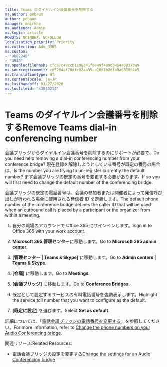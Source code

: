 ```yaml
---
title: Teams のダイヤルイン会議番号を削除する
ms.author: pebaum
author: pebaum
manager: mnirkhe
ms.audience: Admin
ms.topic: article
ROBOTS: NOINDEX, NOFOLLOW
localization_priority: Priority
ms.collection: Adm_O365
ms.custom:
- "9002248"
- "4540"
ms.openlocfilehash: cfc87c49ccb1198341f0e49f409db454a5837ba9
ms.sourcegitcommit: ce5264af70dfc92aa35ea10d1b2df49a6820b4e5
ms.translationtype: HT
ms.contentlocale: ja-JP
ms.lasthandoff: 03/27/2020
ms.locfileid: "43040214"
---
```

# <a name="remove-teams-dial-in-conferencing-number"></a><span data-ttu-id="26dbd-102">Teams のダイヤルイン会議番号を削除する</span><span class="sxs-lookup"><span data-stu-id="26dbd-102">Remove Teams dial-in conferencing number</span></span>

<span data-ttu-id="26dbd-103">会議ブリッジからダイヤルイン会議番号を削除するのにサポートが必要で、</span><span class="sxs-lookup"><span data-stu-id="26dbd-103">Do you need help removing a dial-in conferencing number from your conference bridge?</span></span> <span data-ttu-id="26dbd-104">現在登録を解除しようとしている番号が既定の番号の場合は、</span><span class="sxs-lookup"><span data-stu-id="26dbd-104">Is the number you are trying to un-register currently the default number?</span></span> <span data-ttu-id="26dbd-105">まず会議ブリッジの既定の番号を変更する必要があります。</span><span class="sxs-lookup"><span data-stu-id="26dbd-105">If so you will first need to change the default number of the conferencing bridge.</span></span>

<span data-ttu-id="26dbd-106">会議ブリッジの既定の電話番号は、会議の参加者または開催者によって発信呼び出しが行われる場合に使用される発信者 ID を定義します。</span><span class="sxs-lookup"><span data-stu-id="26dbd-106">The default phone number of the conference bridge defines the caller ID that will be used when an outbound call is placed by a participant or the organizer from within a meeting.</span></span>

1. <span data-ttu-id="26dbd-107">自分の職場のアカウントで Office 365 にサインインします。</span><span class="sxs-lookup"><span data-stu-id="26dbd-107">Sign in to Office 365 with your work account.</span></span>

2. <span data-ttu-id="26dbd-108">**Microsoft 365 管理センター**に移動します。</span><span class="sxs-lookup"><span data-stu-id="26dbd-108">Go to **Microsoft 365 admin center**.</span></span>

3. <span data-ttu-id="26dbd-109">**[管理センター | Teams & Skype]** に移動します。</span><span class="sxs-lookup"><span data-stu-id="26dbd-109">Go to **Admin centers | Teams & Skype**.</span></span>

4. <span data-ttu-id="26dbd-110">**[会議]** に移動します。</span><span class="sxs-lookup"><span data-stu-id="26dbd-110">Go to **Meetings**.</span></span>

5. <span data-ttu-id="26dbd-111">**[会議ブリッジ]** に移動します。</span><span class="sxs-lookup"><span data-stu-id="26dbd-111">Go to **Conference Bridges**.</span></span>

6. <span data-ttu-id="26dbd-112">既定として設定するサービスの有料電話番号を強調表示します。</span><span class="sxs-lookup"><span data-stu-id="26dbd-112">Highlight the service toll number that you want to configure as the default.</span></span>

7. <span data-ttu-id="26dbd-113">**[既定に設定]** を選びます。</span><span class="sxs-lookup"><span data-stu-id="26dbd-113">Select **Set as default**.</span></span>

<span data-ttu-id="26dbd-114">詳細については、「[電話会議ブリッジの電話番号を変更する](https://docs.microsoft.com/microsoftteams/change-the-phone-numbers-on-your-audio-conferencing-bridge)」を参照してください。</span><span class="sxs-lookup"><span data-stu-id="26dbd-114">For more information, refer to [Change the phone numbers on your Audio Conferencing bridge](https://docs.microsoft.com/microsoftteams/change-the-phone-numbers-on-your-audio-conferencing-bridge).</span></span>

<span data-ttu-id="26dbd-115">関連リソース:</span><span class="sxs-lookup"><span data-stu-id="26dbd-115">Related Resources:</span></span>

- [<span data-ttu-id="26dbd-116">電話会議ブリッジの設定を変更する</span><span class="sxs-lookup"><span data-stu-id="26dbd-116">Change the settings for an Audio Conferencing bridge</span></span>](https://docs.microsoft.com/microsoftteams/change-the-settings-for-an-audio-conferencing-bridge)
